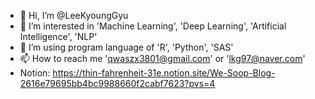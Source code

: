 - 👋 Hi, I’m @LeeKyoungGyu
- 👀 I’m interested in  'Machine Learning',  'Deep Learning',  'Artificial Intelligence',  'NLP'
- 🌱 I’m using program language of  'R',  'Python',  'SAS'
- 📫 How to reach me 'qwaszx3801@gmail.com' or 'lkg97@naver.com'
- Notion: https://thin-fahrenheit-31e.notion.site/We-Soop-Blog-2616e79695bb4bc9988660f2cabf7623?pvs=4
<!---
LeeKyoungGyu/LeeKyoungGyu is a ✨ special ✨ repository because its `README.md` (this file) appears on your GitHub profile.
You can click the Preview link to take a look at your changes.
--->
